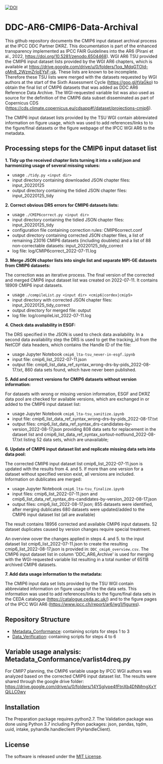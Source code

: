 [![DOI](https://zenodo.org/badge/doi/10.5281/zenodo.8109876.svg)](https://doi.org/10.5281/zenodo.8109876)

# DDC-AR6-CMIP6-Data-Archival

This github repository documents the CMIP6 input dataset archival process at the IPCC DDC Partner DKRZ. This documentation is part of the enhanced transparency implemented as IPCC FAIR Guidelines into the AR6 (Pirani et al., 2022, https://doi.org/10.5281/zenodo.6504468). WGI AR6 TSU provided the CMIP6 input dataset lists provided by the WGI AR6 chapters, which is available at https://drive.google.com/drive/u/0/folders/1oq_MdqGTOId-oMn8_2WzmZrloEYsF-sk. These lists are known to be incomplete. Therefore these TSU lists were merged with the datasets requested by WGI authors at the start of the Sixth Assessment Cycle (https://goo.gl/tVaGko) to obtain the final list of CMIP6 datasets that was added as DDC AR6 Reference Data Archive. The WGI-requested variable list was also used as source for the definition of the CMIP6 data subset disseminated as part of Copernicus CDS (https://cds.climate.copernicus.eu/cdsapp#!/dataset/projections-cmip6).

The CMIP6 input dataset lists provided by the TSU WGI contain abbreviated information on figure usage, which was used to add references/links to to the figure/final datasets or the figure webpage of the IPCC WGI AR6 to the metadata. 

## Processing steps for the CMIP6 input dataset list

**1. Tidy up the received chapter lists turning it into a valid json and harmonizing usage of several missing values:**
   - usage `./tidy.py <input dir>`
   - input directory containing downloaded JSON chapter files: input_20220125
   - output directory containing the tidied JSON chapter files: input_20220125_tidy

**2. Correct obvious DRS errors for CMIP6 datasets lists:**
   - usage `./CMIP6correct.py <input dir>`
   - input directory containing the tidied JSON chapter files: input_20220125_tidy
   - configuration file containing correction rules: CMIP6correct.conf
   - output directory containing corrected JSON chapter files, a list of remaining 23016 CMIP6 datasets (including doublets) and a list of 88 non-correctable datasets: input_20220125_tidy_correct
   - log file: log/CMIP6correct_2022-07-11.log

**3. Merge JSON chapter lists into single list and separate MPI-GE datasets from CMIP6 datasets:**

   The correction was an iterative process. The final version of the corrected and merged CMIP6 input dataset list was created on 2022-07-11. It contains 18909 CMIP6 input datasets.
   - usage `./compileList.py <input dir> <cmip6|cordex|cmip5>`
   - input directory with corrected JSON chapter files: input_20220125_tidy_correct
   - output directory for merged file:  output
   - log file: log/compileList_2022-07-11.log

**4. Check data availability in ESGF:**

The DRS specified in the JSON is used to check data availability. In a second data availability step the DRS is used to get the tracking_id from the NetCDF data headers, which contains the Handle ID of the file:
   - usage Jupyter Notebook `cmip6_lta-tsu_never-in-esgf.ipynb`
   - input file: cmip6_list_2022-07-11.json
   - output file: cmip6_list_data_ref_syntax_wrong-drs-by-pids_2022-08-17.txt, 860 data sets found, which have never been published.

**5. Add and correct versions for CMIP6 datasets without version information:**

For datasets with wrong or missing version information, ESGF and DKRZ data pool are checked for available versions, which are exchanged in or added to the CMIP6 input dataset list:
   - usage Jupyter Notebook `cmip6_lta-tsu_sanitize.ipynb`
   - input file: cmip6_list_data_ref_syntax_wrong-drs-by-pids_2022-08-17.txt
   - output files:  cmip6_list_data_ref_syntax_drs-candidates-by-version_2022-08-17.json providing 808 data sets for replacement in the dataset list and cmip6_list_data_ref_syntax_sortout-notfound_2022-08-17.txt listing 52 data sets, which are unavailable;  

**6. Update of CMIP6 input dataset list and replicate missing data sets into data pool:**

The corrected CMIP6 input dataset list cmip6_list_2022-07-11.json is updated with the results from 4. and 5. If more than one version for a dataset without specified version exist, all versions are included. Information on dublicates are merged:
   - usage Jupyter Notebook `cmip6_lta-tsu_finalize.ipynb`
   - input files: cmip6_list_2022-07-11.json and cmip6_list_data_ref_syntax_drs-candidates-by-version_2022-08-17.json
   - output files:  cmip6_list_2022-08-17.json; 855 datasets were identified, after merging dublicates 680 datasets were updated/added to the CMIP6 input dataset list (all are available)

The result contains 18956 corrected and available CMIP6 input datasets. 52 dataset duplicates caused by version changes require special treatment. 

An overview oover the changes applied in steps 4. and 5. to the input dataset list cmip6_list_2022-07-11.json to create the resulting cmip6_list_2022-08-17.json is provided in: `DDC_cmip6_overview.csv`. The CMIP6 input dataset list in column 'DDC_AR6_Archive' is used for merging with the WGI-requested variable list resulting in a total number of 65118 archived CMIP6 datasets.

**7. Add data usage information to the metadata:**

The CMIP6 input data set lists provided by the TSU WGI contain abbreviated information on figure usage of the the data sets. This information was used to add references/links to the figure/final data sets in the CEDA catalogue (https://catalogue.ceda.ac.uk/) and to the figure pages of the IPCC WGI AR6 (https://www.ipcc.ch/report/ar6/wg1/figures).

## Repository Structure

   - [Metadata_Conformance](/Metadata_Conformance): containing scripts for steps 1 to 3
   - [Data_Verification](/Data_Verification): containing scripts for steps 4 to 6

## Variable usage analysis: Metadata_Conformance/varlist4dreq.py

For CMIP7 planning, the CMIP6 variable usage by IPCC WGI authors was analyzed based on the corrected CMIP6 input dataset list. The results were shared through the google drive folder: https://drive.google.com/drive/u/0/folders/14YSgIype4fFtnXb4DNMmgXxYQiLLC0wy

## Installation

The Preparation package requires python2.7. The Validation package was done using Python 3.7 including Python packages: json, pandas, tqdm, uuid, intake, pyhandle.handleclient (PyHandleClient).

## License

The software is released under the [MIT License](LICENSE).
